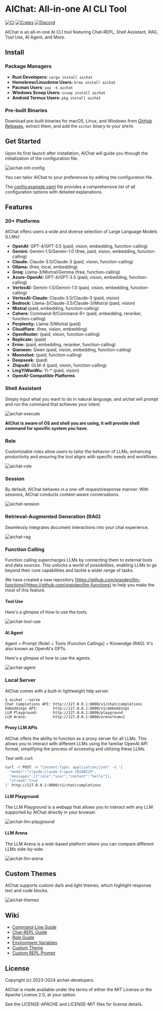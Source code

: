 # AIChat: All-in-one AI CLI Tool

[![CI](https://github.com/sigoden/aichat/actions/workflows/ci.yaml/badge.svg)](https://github.com/sigoden/aichat/actions/workflows/ci.yaml)
[![Crates](https://img.shields.io/crates/v/aichat.svg)](https://crates.io/crates/aichat)
[![Discord](https://img.shields.io/discord/1226737085453701222?label=Discord)](https://discord.gg/mr3ZZUB9hG)

AIChat is an all-in-one AI CLI tool featuring Chat-REPL, Shell Assistant, RAG, Tool Use, AI Agent, and More.

## Install

### Package Managers

- **Rust Developers:** `cargo install aichat`
- **Homebrew/Linuxbrew Users:** `brew install aichat`
- **Pacman Users**: `yay -S aichat`
- **Windows Scoop Users:** `scoop install aichat`
- **Android Termux Users:** `pkg install aichat`

### Pre-built Binaries

Download pre-built binaries for macOS, Linux, and Windows from [GitHub Releases](https://github.com/sigoden/aichat/releases), extract them, and add the `aichat` binary to your `$PATH`.

## Get Started

Upon its first launch after installation, AIChat will guide you through the initialization of the configuration file.

![aichat-init-config](https://github.com/sigoden/aichat/assets/4012553/d83c4ac0-1693-4d3c-8a56-a6eabff4ca82)

You can tailor AIChat to your preferences by editing the configuration file.

The [config.example.yaml](https://github.com/sigoden/aichat/blob/main/config.example.yaml) file provides a comprehensive list of all configuration options with detailed explanations.

## Features

### 20+ Platforms

AIChat offers users a wide and diverse selection of Large Language Models (LLMs):

- **OpenAI:** GPT-4/GPT-3.5 (paid, vision, embedding, function-calling)
- **Gemini:** Gemini-1.5/Gemini-1.0 (free, paid, vision, embedding, function-calling)
- **Claude:** Claude-3.5/Claude-3 (paid, vision, function-calling)
- **Ollama:** (free, local, embedding)
- **Groq:** Llama-3/Mixtral/Gemma (free, function-calling)
- **Azure-OpenAI:** GPT-4/GPT-3.5 (paid, vision, embedding, function-calling)
- **VertexAI:** Gemini-1.5/Gemini-1.0 (paid, vision, embedding, function-calling)
- **VertexAI-Claude:** Claude-3.5/Claude-3 (paid, vision)
- **Bedrock:** Llama-3/Claude-3.5/Claude-3/Mistral (paid, vision)
- **Mistral** (paid, embedding, function-calling)
- **Cohere:** Command-R/Command-R+ (paid, embedding, reranker, function-calling)
- **Perplexity:** Llama-3/Mixtral (paid)
- **Cloudflare:** (free, vision, embedding)
- **OpenRouter:** (paid, vision, function-calling)
- **Replicate:** (paid)
- **Ernie:** (paid, embedding, reranker, function-calling)
- **Qianwen:** Qwen (paid, vision, embedding, function-calling)
- **Moonshot:** (paid, function-calling)
- **Deepseek:** (paid)
- **ZhipuAI:** GLM-4 (paid, vision, function-calling)
- **LingYiWanWu:** Yi-* (paid, vision)
- **OpenAI-Compatible Platforms** 

### Shell Assistant

Simply input what you want to do in natural language, and aichat will prompt and run the command that achieves your intent.

![aichat-execute](https://github.com/sigoden/aichat/assets/4012553/f99bcd8f-26be-468f-a35e-197e65260f91)

**AIChat is aware of OS and shell you are using, it will provide shell command for specific system you have.**

### Role

Customizable roles allow users to tailor the behavior of LLMs, enhancing productivity and ensuring the tool aligns with specific needs and workflows.

![aichat-role](https://github.com/sigoden/aichat/assets/4012553/76004a01-3b29-4116-bbab-40b4978388f5)

### Session

By default, AIChat behaves in a one-off request/response manner.
With sessions, AIChat conducts context-aware conversations.

![aichat-session](https://github.com/sigoden/aichat/assets/4012553/1444c5c9-ea67-4ad2-80df-a76954e8cce0)

### Retrieval-Augmented Generation (RAG)

Seamlessly integrates document interactions into your chat experience.

![aichat-rag](https://github.com/sigoden/aichat/assets/4012553/6f3e5908-9c95-4d7d-aa9c-7e973ecf9354)

### Function Calling

Function calling supercharges LLMs by connecting them to external tools and data sources. This unlocks a world of possibilities, enabling LLMs to go beyond their core capabilities and tackle a wider range of tasks.

We have created a new repository [https://github.com/sigoden/llm-functions](https://github.com/sigoden/llm-functions) to help you make the most of this feature.

#### Tool Use

Here's a glimpse of How to use the tools.

![aichat-tool-use](https://github.com/sigoden/aichat/assets/4012553/f9d7f827-9a2a-4ea1-8b8c-19e1c93178d4)

#### AI Agent

Agent = Prompt (Role) + Tools (Function Callings) + Knowndge (RAG). It's also known as OpenAI's GPTs.

Here's a glimpse of how to use the agents.

![aichat-agent](https://github.com/sigoden/aichat/assets/4012553/7308a423-2ee5-4847-be1b-a53538bc98dc)

### Local Server

AIChat comes with a built-in lightweight http server.

```
$ aichat --serve
Chat Completions API: http://127.0.0.1:8000/v1/chat/completions
Embeddings API:       http://127.0.0.1:8000/v1/embeddings
LLM Playground:       http://127.0.0.1:8000/playground
LLM Arena:            http://127.0.0.1:8000/arena?num=2
```

#### Proxy LLM APIs

AIChat offers the ability to function as a proxy server for all LLMs. This allows you to interact with different LLMs using the familiar OpenAI API format, simplifying the process of accessing and utilizing these LLMs.

Test with curl:

```sh
curl -X POST -H "Content-Type: application/json" -d '{
  "model":"claude:claude-3-opus-20240229",
  "messages":[{"role":"user","content":"hello"}], 
  "stream":true
}' http://127.0.0.1:8000/v1/chat/completions
```

#### LLM Playground

The LLM Playground is a webapp that allows you to interact with any LLM supported by AIChat directly in your browser.

![aichat-llm-playground](https://github.com/sigoden/aichat/assets/4012553/d2334c03-9a07-41a4-a326-e4ee37477ce3)

#### LLM Arena

The LLM Arena is a web-based platform where you can compare different LLMs side-by-side. 

![aichat-llm-arena](https://github.com/sigoden/aichat/assets/4012553/eb1eab0c-4685-4142-89c6-089714b4822c)

## Custom Themes

AIChat supports custom dark and light themes, which highlight response text and code blocks.

![aichat-themes](https://github.com/sigoden/aichat/assets/4012553/29fa8b79-031e-405d-9caa-70d24fa0acf8)

## Wiki

- [Command-Line Guide](https://github.com/sigoden/aichat/wiki/Command-Line-Guide)
- [Chat-REPL Guide](https://github.com/sigoden/aichat/wiki/Chat-REPL-Guide)
- [Role Guide](https://github.com/sigoden/aichat/wiki/Role-Guide)
- [Environment Variables](https://github.com/sigoden/aichat/wiki/Environment-Variables)
- [Custom Theme](https://github.com/sigoden/aichat/wiki/Custom-Theme)
- [Custom REPL Prompt](https://github.com/sigoden/aichat/wiki/Custom-REPL-Prompt)

## License

Copyright (c) 2023-2024 aichat-developers.

AIChat is made available under the terms of either the MIT License or the Apache License 2.0, at your option.

See the LICENSE-APACHE and LICENSE-MIT files for license details.
